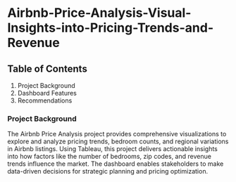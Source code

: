 # Airbnb-Price-Analysis-Visual-Insights-into-Pricing-Trends-and-Revenue

## Table of Contents
1. Project Background
2. Dashboard Features
4. Recommendations

### Project Background 
The Airbnb Price Analysis project provides comprehensive visualizations to explore
and analyze pricing trends, bedroom counts, and regional variations in Airbnb
listings. Using Tableau, this project delivers actionable insights into how factors like
the number of bedrooms, zip codes, and revenue trends influence the market. The
dashboard enables stakeholders to make data-driven decisions for strategic planning
and pricing optimization.
